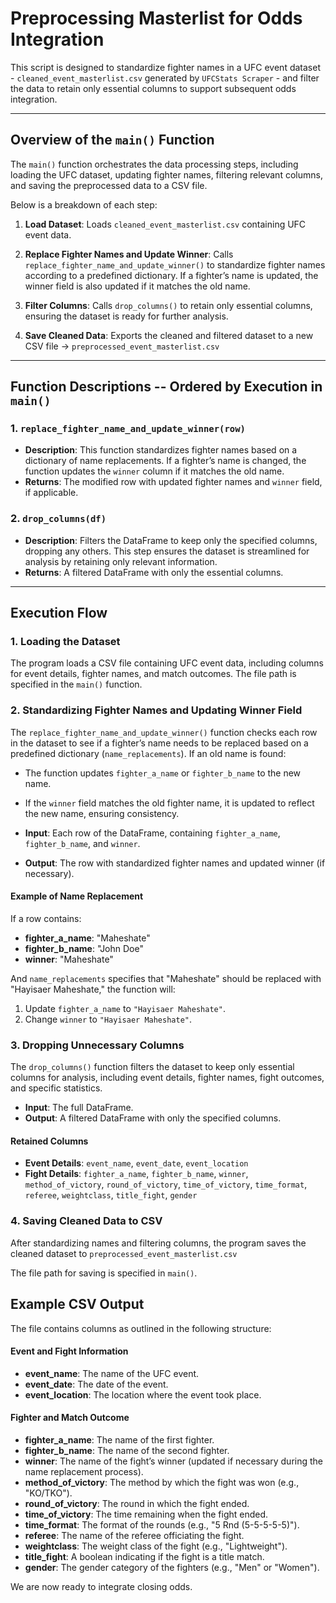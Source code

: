 # Preprocessing Masterlist for Odds Integration

This script is designed to standardize fighter names in a UFC event dataset - `cleaned_event_masterlist.csv` generated by `UFCStats Scraper` - and filter the data to retain only essential columns to support subsequent odds integration.

---

## Overview of the `main()` Function

The `main()` function orchestrates the data processing steps, including loading the UFC dataset, updating fighter names, filtering relevant columns, and saving the preprocessed data to a CSV file. 

Below is a breakdown of each step:

1. **Load Dataset**: Loads `cleaned_event_masterlist.csv` containing UFC event data.

2. **Replace Fighter Names and Update Winner**: Calls `replace_fighter_name_and_update_winner()` to standardize fighter names according to a predefined dictionary. If a fighter’s name is updated, the winner field is also updated if it matches the old name.

3. **Filter Columns**: Calls `drop_columns()` to retain only essential columns, ensuring the dataset is ready for further analysis.

4. **Save Cleaned Data**: Exports the cleaned and filtered dataset to a new CSV file -> `preprocessed_event_masterlist.csv`

---

## Function Descriptions -- Ordered by Execution in `main()`

### 1. `replace_fighter_name_and_update_winner(row)`
- **Description**: This function standardizes fighter names based on a dictionary of name replacements. If a fighter’s name is changed, the function updates the `winner` column if it matches the old name.
- **Returns**: The modified row with updated fighter names and `winner` field, if applicable.

### 2. `drop_columns(df)`
- **Description**: Filters the DataFrame to keep only the specified columns, dropping any others. This step ensures the dataset is streamlined for analysis by retaining only relevant information.
- **Returns**: A filtered DataFrame with only the essential columns.

---

## Execution Flow

### 1. Loading the Dataset

The program loads a CSV file containing UFC event data, including columns for event details, fighter names, and match outcomes. The file path is specified in the `main()` function.

### 2. Standardizing Fighter Names and Updating Winner Field

The `replace_fighter_name_and_update_winner()` function checks each row in the dataset to see if a fighter’s name needs to be replaced based on a predefined dictionary (`name_replacements`). 
If an old name is found:
- The function updates `fighter_a_name` or `fighter_b_name` to the new name.
- If the `winner` field matches the old fighter name, it is updated to reflect the new name, ensuring consistency.

- **Input**: Each row of the DataFrame, containing `fighter_a_name`, `fighter_b_name`, and `winner`.
- **Output**: The row with standardized fighter names and updated winner (if necessary).

#### Example of Name Replacement
If a row contains:
- **fighter_a_name**: "Maheshate"
- **fighter_b_name**: "John Doe"
- **winner**: "Maheshate"

And `name_replacements` specifies that "Maheshate" should be replaced with "Hayisaer Maheshate," the function will:
1. Update `fighter_a_name` to `"Hayisaer Maheshate"`.
2. Change `winner` to `"Hayisaer Maheshate"`.

### 3. Dropping Unnecessary Columns

The `drop_columns()` function filters the dataset to keep only essential columns for analysis, including event details, fighter names, fight outcomes, and specific statistics.

- **Input**: The full DataFrame.
- **Output**: A filtered DataFrame with only the specified columns.

#### Retained Columns
- **Event Details**: `event_name`, `event_date`, `event_location`
- **Fight Details**: `fighter_a_name`, `fighter_b_name`, `winner`, `method_of_victory`, `round_of_victory`, `time_of_victory`, `time_format`, `referee`, `weightclass`, `title_fight`, `gender`

### 4. Saving Cleaned Data to CSV

After standardizing names and filtering columns, the program saves the cleaned dataset to `preprocessed_event_masterlist.csv`

The file path for saving is specified in `main()`.

## Example CSV Output

The file contains columns as outlined in the following structure:

#### Event and Fight Information
- **event_name**: The name of the UFC event.
- **event_date**: The date of the event.
- **event_location**: The location where the event took place.

#### Fighter and Match Outcome
- **fighter_a_name**: The name of the first fighter.
- **fighter_b_name**: The name of the second fighter.
- **winner**: The name of the fight’s winner (updated if necessary during the name replacement process).
- **method_of_victory**: The method by which the fight was won (e.g., "KO/TKO").
- **round_of_victory**: The round in which the fight ended.
- **time_of_victory**: The time remaining when the fight ended.
- **time_format**: The format of the rounds (e.g., "5 Rnd (5-5-5-5-5)").
- **referee**: The name of the referee officiating the fight.
- **weightclass**: The weight class of the fight (e.g., "Lightweight").
- **title_fight**: A boolean indicating if the fight is a title match.
- **gender**: The gender category of the fighters (e.g., "Men" or "Women").

We are now ready to integrate closing odds.
